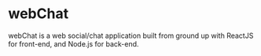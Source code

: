 # webChat
webChat is a web social/chat application built from ground up with ReactJS for front-end, and Node.js for back-end.
